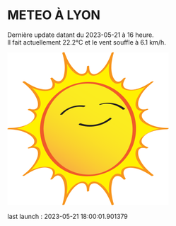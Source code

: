 # METEO À LYON

Dernière update datant du 2023-05-21 à 16 heure.  
Il fait actuellement 22.2°C et le vent souffle à 6.1 km/h.      

![](./.github/sun.png)

last launch : 2023-05-21 18:00:01.901379
